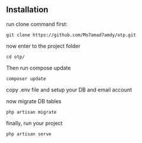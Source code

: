 ## Installation
run clone command first:
```
git clone https://github.com/Mo7amad7amdy/otp.git
```
now enter to the project folder
```
cd otp/
```
Then run compose update
```
composer update
```
copy .env file and setup your DB and email account

now migrate DB tables
```
php artisan migrate
```
finally, run your project
```
php artisan serve
```
